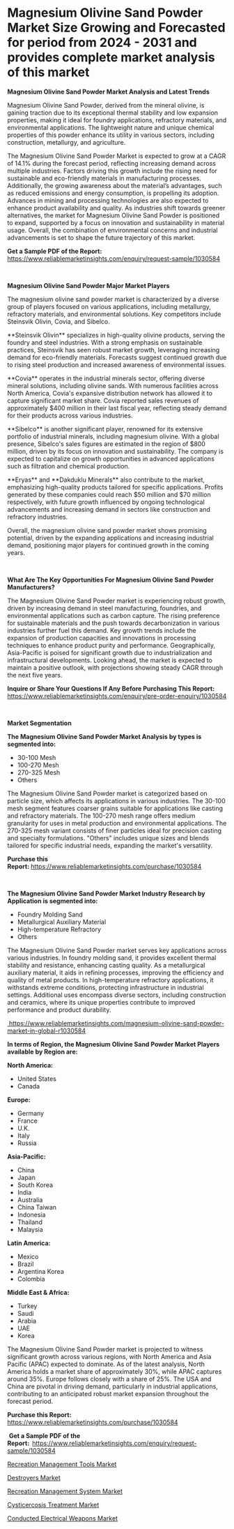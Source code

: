 <p><h1>Magnesium Olivine Sand Powder Market Size Growing and Forecasted for period from 2024 - 2031 and provides complete market analysis of this market</h1></p><p><strong>Magnesium Olivine Sand Powder Market Analysis and Latest Trends</strong></p>
<p><p>Magnesium Olivine Sand Powder, derived from the mineral olivine, is gaining traction due to its exceptional thermal stability and low expansion properties, making it ideal for foundry applications, refractory materials, and environmental applications. The lightweight nature and unique chemical properties of this powder enhance its utility in various sectors, including construction, metallurgy, and agriculture.</p><p>The Magnesium Olivine Sand Powder Market is expected to grow at a CAGR of 14.1% during the forecast period, reflecting increasing demand across multiple industries. Factors driving this growth include the rising need for sustainable and eco-friendly materials in manufacturing processes. Additionally, the growing awareness about the material’s advantages, such as reduced emissions and energy consumption, is propelling its adoption. Advances in mining and processing technologies are also expected to enhance product availability and quality. As industries shift towards greener alternatives, the market for Magnesium Olivine Sand Powder is positioned to expand, supported by a focus on innovation and sustainability in material usage. Overall, the combination of environmental concerns and industrial advancements is set to shape the future trajectory of this market.</p></p>
<p><strong>Get a Sample PDF of the Report:&nbsp;</strong> <a href="https://www.reliablemarketinsights.com/enquiry/request-sample/1030584?utm_campaign=1512&utm_medium=2&utm_source=Github&utm_content=ia&utm_term=03122024&utm_id=magnesium-olivine-sand-powder">https://www.reliablemarketinsights.com/enquiry/request-sample/1030584</a></p>
<p>&nbsp;</p>
<p><strong>Magnesium Olivine Sand Powder Major Market Players</strong></p>
<p><p>The magnesium olivine sand powder market is characterized by a diverse group of players focused on various applications, including metallurgy, refractory materials, and environmental solutions. Key competitors include Steinsvik Olivin, Covia, and Sibelco.</p><p>**Steinsvik Olivin** specializes in high-quality olivine products, serving the foundry and steel industries. With a strong emphasis on sustainable practices, Steinsvik has seen robust market growth, leveraging increasing demand for eco-friendly materials. Forecasts suggest continued growth due to rising steel production and increased awareness of environmental issues.</p><p>**Covia** operates in the industrial minerals sector, offering diverse mineral solutions, including olivine sands. With numerous facilities across North America, Covia's expansive distribution network has allowed it to capture significant market share. Covia reported sales revenues of approximately $400 million in their last fiscal year, reflecting steady demand for their products across various industries.</p><p>**Sibelco** is another significant player, renowned for its extensive portfolio of industrial minerals, including magnesium olivine. With a global presence, Sibelco's sales figures are estimated in the region of $800 million, driven by its focus on innovation and sustainability. The company is expected to capitalize on growth opportunities in advanced applications such as filtration and chemical production.</p><p>**Eryas** and **Dakduklu Minerals** also contribute to the market, emphasizing high-quality products tailored for specific applications. Profits generated by these companies could reach $50 million and $70 million respectively, with future growth influenced by ongoing technological advancements and increasing demand in sectors like construction and refractory industries.</p><p>Overall, the magnesium olivine sand powder market shows promising potential, driven by the expanding applications and increasing industrial demand, positioning major players for continued growth in the coming years.</p></p>
<p>&nbsp;</p>
<p><strong>What Are The Key Opportunities For Magnesium Olivine Sand Powder Manufacturers?</strong></p>
<p><p>The Magnesium Olivine Sand Powder market is experiencing robust growth, driven by increasing demand in steel manufacturing, foundries, and environmental applications such as carbon capture. The rising preference for sustainable materials and the push towards decarbonization in various industries further fuel this demand. Key growth trends include the expansion of production capacities and innovations in processing techniques to enhance product purity and performance. Geographically, Asia-Pacific is poised for significant growth due to industrialization and infrastructural developments. Looking ahead, the market is expected to maintain a positive outlook, with projections showing steady CAGR through the next five years.</p></p>
<p><strong>Inquire or Share Your Questions If Any Before Purchasing This Report:</strong> <a href="https://www.reliablemarketinsights.com/enquiry/pre-order-enquiry/1030584?utm_campaign=1512&utm_medium=2&utm_source=Github&utm_content=ia&utm_term=03122024&utm_id=magnesium-olivine-sand-powder">https://www.reliablemarketinsights.com/enquiry/pre-order-enquiry/1030584</a></p>
<p>&nbsp;</p>
<p><strong>Market Segmentation</strong></p>
<p><strong>The Magnesium Olivine Sand Powder Market Analysis by types is segmented into:</strong></p>
<p><ul><li>30-100 Mesh</li><li>100-270 Mesh</li><li>270-325 Mesh</li><li>Others</li></ul></p>
<p><p>The Magnesium Olivine Sand Powder market is categorized based on particle size, which affects its applications in various industries. The 30-100 mesh segment features coarser grains suitable for applications like casting and refractory materials. The 100-270 mesh range offers medium granularity for uses in metal production and environmental applications. The 270-325 mesh variant consists of finer particles ideal for precision casting and specialty formulations. "Others" includes unique sizes and blends tailored for specific industrial needs, expanding the market's versatility.</p></p>
<p><strong>Purchase this Report:&nbsp;</strong><a href="https://www.reliablemarketinsights.com/purchase/1030584?utm_campaign=1512&utm_medium=2&utm_source=Github&utm_content=ia&utm_term=03122024&utm_id=magnesium-olivine-sand-powder">https://www.reliablemarketinsights.com/purchase/1030584</a></p>
<p>&nbsp;</p>
<p><strong>The Magnesium Olivine Sand Powder Market Industry Research by Application is segmented into:</strong></p>
<p><ul><li>Foundry Molding Sand</li><li>Metallurgical Auxiliary Material</li><li>High-temperature Refractory</li><li>Others</li></ul></p>
<p><p>The Magnesium Olivine Sand Powder market serves key applications across various industries. In foundry molding sand, it provides excellent thermal stability and resistance, enhancing casting quality. As a metallurgical auxiliary material, it aids in refining processes, improving the efficiency and quality of metal products. In high-temperature refractory applications, it withstands extreme conditions, protecting infrastructure in industrial settings. Additional uses encompass diverse sectors, including construction and ceramics, where its unique properties contribute to improved performance and product durability.</p></p>
<p><a href="https://www.reliablemarketinsights.com/magnesium-olivine-sand-powder-market-in-global-r1030584?utm_campaign=1512&utm_medium=2&utm_source=Github&utm_content=ia&utm_term=03122024&utm_id=magnesium-olivine-sand-powder">&nbsp;https://www.reliablemarketinsights.com/magnesium-olivine-sand-powder-market-in-global-r1030584</a></p>
<p><strong>In terms of Region, the Magnesium Olivine Sand Powder Market Players available by Region are:</strong></p>
<p>
    <p> <strong> North America: </strong>
        <ul>
            <li>United States</li>
            <li>Canada</li>
        </ul>
        </p> 
    <p> <strong> Europe: </strong>
        <ul>
            <li>Germany</li>
            <li>France</li>
            <li>U.K.</li>
            <li>Italy</li>
            <li>Russia</li>
        </ul>
        </p> 
    <p> <strong> Asia-Pacific: </strong>
        <ul>
            <li>China</li>
            <li>Japan</li>
            <li>South Korea</li>
            <li>India</li>
            <li>Australia</li>
            <li>China Taiwan</li>
            <li>Indonesia</li>
            <li>Thailand</li>
            <li>Malaysia</li>
        </ul>
        </p> 
    <p> <strong> Latin America: </strong>
        <ul>
            <li>Mexico</li>
            <li>Brazil</li>
            <li>Argentina Korea</li>
            <li>Colombia</li>
        </ul>
        </p> 
    <p> <strong> Middle East & Africa: </strong>
        <ul>
            <li>Turkey</li>
            <li>Saudi</li>
            <li>Arabia</li>
            <li>UAE</li>
            <li>Korea</li>
        </ul>
    </p>
    </p>
<p><p>The Magnesium Olivine Sand Powder market is projected to witness significant growth across various regions, with North America and Asia Pacific (APAC) expected to dominate. As of the latest analysis, North America holds a market share of approximately 30%, while APAC captures around 35%. Europe follows closely with a share of 25%. The USA and China are pivotal in driving demand, particularly in industrial applications, contributing to an anticipated robust market expansion throughout the forecast period.</p></p>
<p><strong>Purchase this Report: </strong><a href="https://www.reliablemarketinsights.com/purchase/1030584?utm_campaign=1512&utm_medium=2&utm_source=Github&utm_content=ia&utm_term=03122024&utm_id=magnesium-olivine-sand-powder">https://www.reliablemarketinsights.com/purchase/1030584</a></p>
<p>&nbsp;<strong>Get a Sample PDF of the Report:&nbsp;&nbsp;</strong><a href="https://www.reliablemarketinsights.com/enquiry/request-sample/1030584?utm_campaign=1512&utm_medium=2&utm_source=Github&utm_content=ia&utm_term=03122024&utm_id=magnesium-olivine-sand-powder">https://www.reliablemarketinsights.com/enquiry/request-sample/1030584</a></p>
<p><strong></strong></p>
<p><p><a href="https://issuu.com/reportprime-2/docs/recreation-management-tools-market-size-2030.pptx?utm_campaign=1512&utm_medium=2&utm_source=Github&utm_content=ia&utm_term=03122024&utm_id=magnesium-olivine-sand-powder">Recreation Management Tools Market</a></p><p><a href="https://www.linkedin.com/pulse/global-destroyers-market-trends-analysis-future-growth-prospects-xhxme?utm_campaign=1512&utm_medium=2&utm_source=Github&utm_content=ia&utm_term=03122024&utm_id=magnesium-olivine-sand-powder">Destroyers Market</a></p><p><a href="https://issuu.com/reportprime-2/docs/recreation-management-system-market-size-2030.pptx?utm_campaign=1512&utm_medium=2&utm_source=Github&utm_content=ia&utm_term=03122024&utm_id=magnesium-olivine-sand-powder">Recreation Management System Market</a></p><p><a href="https://www.linkedin.com/pulse/in-depth-analysis-global-cysticercosis-treatment-market-scope-z4n1e?utm_campaign=1512&utm_medium=2&utm_source=Github&utm_content=ia&utm_term=03122024&utm_id=magnesium-olivine-sand-powder">Cysticercosis Treatment Market</a></p><p><a href="https://www.linkedin.com/pulse/conducted-electrical-weapons-market-global-insights-regional-dhqce?utm_campaign=1512&utm_medium=2&utm_source=Github&utm_content=ia&utm_term=03122024&utm_id=magnesium-olivine-sand-powder">Conducted Electrical Weapons Market</a></p></p>